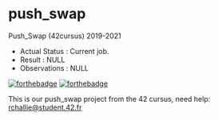 # push_swap
Push_Swap (42cursus) 2019-2021

- Actual Status : Current job.
- Result        : NULL
- Observations : NULL

[![forthebadge](https://forthebadge.com/images/badges/made-with-c.svg)](https://forthebadge.com)
[![forthebadge](https://forthebadge.com/images/badges/built-with-love.svg)](https://forthebadge.com)

This is our push_swap project from the 42 cursus,
need help:
rchallie@student.42.fr
